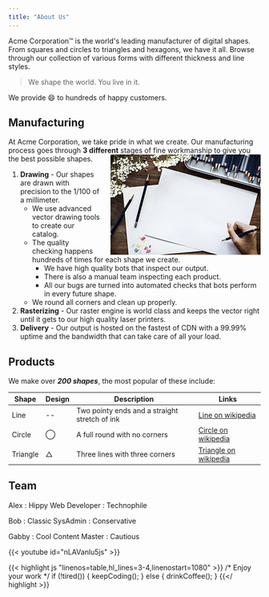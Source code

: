 ```yaml
---
title: "About Us"
---
```


Acme Corporation&trade; is the world's leading manufacturer of digital shapes. From squares and circles to triangles and hexagons, we have it all. Browse through our collection of various forms with different thickness and line styles.

> We shape the world. You live in it.

We provide :smile: to hundreds of happy customers.

## Manufacturing

At Acme Corporation, we take pride in what we create. Our manufacturing process goes through __3 different__ stages of fine workmanship to give you the best possible shapes.<img src="./draw.jpg" style="float: right; padding: 0 0 0 20px">


1) __Drawing__ - Our shapes are drawn with precision to the 1/100 of a millimeter.
   * We use advanced vector drawing tools to create our catalog.
   * The quality checking happens hundreds of times for each shape we create.
     * We have high quality bots that inspect our output.
     * There is also a manual team inspecting each product.
     * All our bugs are turned into automated checks that bots perform in every future shape.
   * We round all corners and clean up properly.
2) __Rasterizing__ - Our raster engine is world class and keeps the vector right until it gets to our high quality laser printers.
3) __Delivery__ - Our output is hosted on the fastest of CDN with a 99.99% uptime and the bandwidth that can take care of all your load.

## Products

We make over ___200 shapes___, the most popular of these include:

| Shape|  Design| Description| Links|
| --- | --- | --- | --- |
| Line | --|  Two pointy ends and a straight stretch of ink| [Line on wikipedia](https://en.wikipedia.org/wiki/Line_(geometry))
| Circle |  &#8413; | A full round with no corners| [Circle on wikipedia](https://en.wikipedia.org/wiki/Circle)
| Triangle |  &#9651; | Three lines with three corners |  [Triangle on wikipedia](https://en.wikipedia.org/wiki/Triangle)

## Team

Alex
: Hippy Web Developer
: Technophile

Bob
: Classic SysAdmin
: Conservative

Gabby
: Cool Content Master
: Cautious

{{< youtube id="nLAVanlu5js" >}}


{{< highlight js "linenos=table,hl_lines=3-4,linenostart=1080" >}}
/* Enjoy your work */
if (!tired()) {
    keepCoding();
} else {
    drinkCoffee();
}
{{</ highlight >}}